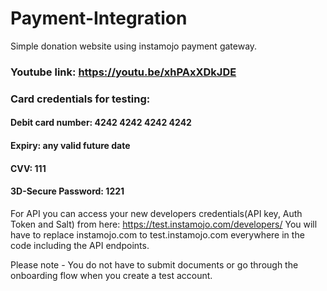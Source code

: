 # Payment-Integration
Simple donation website using instamojo payment gateway.

### Youtube link: https://youtu.be/xhPAxXDkJDE

### Card credentials for testing:
#### Debit card number: 4242 4242 4242 4242
#### Expiry: any valid future date
#### CVV: 111
#### 3D-Secure Password: 1221

For API you can access your new developers credentials(API key, Auth Token and Salt) from here: https://test.instamojo.com/developers/
You will have to replace instamojo.com to test.instamojo.com everywhere in the code including the API endpoints.

Please note - You do not have to submit documents or go through the onboarding flow when you create a test account. 
